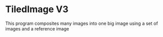 # TiledImage V3

This program composites many images into one big image using a set of images and a reference image

